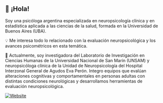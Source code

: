 ## 👋 ¡Hola!  
Soy una psicóloga argentina especializada en neuropsicología clínica y en estadística aplicada a las ciencias de la salud, formada en la Universidad de Buenos Aires (UBA).  

:bulb: Me interesa todo lo relacionado con la evaluación neuropsicológica y los avances psicométricos en esta temática.  

:brain: Actualmente, soy investigadora del Laboratorio de Investigación en Ciencias Humanas de la Universidad Nacional de San Marín (UNSAM) y neuropsicóloga clínica de la Unidad de Neuropsicología del Hospital Interzonal General de Agudos Eva Perón. Integro equipos que evalúan alteraciones cognitivas y comportamentales en personas adultas con distintas condiciones neurológicas y desarrollamos herramientas de evaluación neuropsicológica.  

[![Website](https://img.shields.io/website?up_message=web&url=http%3A%2F%2Fsamantaleiva.netlify.app%2F&label=Sitio)](http://samantaleiva.netlify.app/)




<!---
SamiLeiva/SamiLeiva is a ✨ special ✨ repository because its `README.md` (this file) appears on your GitHub profile.
You can click the Preview link to take a look at your changes.
--->
